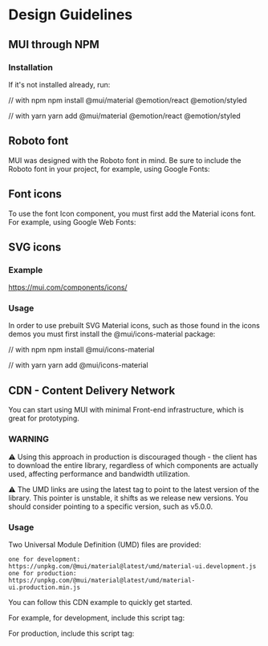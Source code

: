 # Design Guidelines

## MUI through NPM

### Installation 

If it's not installed already, run:

// with npm
npm install @mui/material @emotion/react @emotion/styled

// with yarn
yarn add @mui/material @emotion/react @emotion/styled

## Roboto font

MUI was designed with the Roboto font in mind. Be sure to include the Roboto font in your project, for example, using Google Fonts:

<link rel="stylesheet" href="https://fonts.googleapis.com/css?family=Roboto:300,400,500,700&display=swap" />

## Font icons

To use the font Icon component, you must first add the Material icons font. For example, using Google Web Fonts:

<link rel="stylesheet" href="https://fonts.googleapis.com/icon?family=Material+Icons" />

## SVG icons

### Example

https://mui.com/components/icons/

### Usage

In order to use prebuilt SVG Material icons, such as those found in the icons demos you must first install the @mui/icons-material package:

// with npm
npm install @mui/icons-material

// with yarn
yarn add @mui/icons-material

## CDN - Content Delivery Network

You can start using MUI with minimal Front-end infrastructure, which is great for prototyping.

### WARNING

⚠️ Using this approach in production is discouraged though - the client has to download the entire library, regardless of which components are actually used, affecting performance and bandwidth utilization.

⚠️ The UMD links are using the latest tag to point to the latest version of the library. This pointer is unstable, it shifts as we release new versions. You should consider pointing to a specific version, such as v5.0.0.

### Usage

Two Universal Module Definition (UMD) files are provided:

    one for development: https://unpkg.com/@mui/material@latest/umd/material-ui.development.js
    one for production: https://unpkg.com/@mui/material@latest/umd/material-ui.production.min.js

You can follow this CDN example to quickly get started.

For example, for development, include this script tag:

<script crossorigin src="https://unpkg.com/@mui/material@latest/umd/material-ui.development.js"></script>

For production, include this script tag: 

<script crossorigin src="https://unpkg.com/@mui/material@latest/umd/material-ui.production.min.js"></script>
